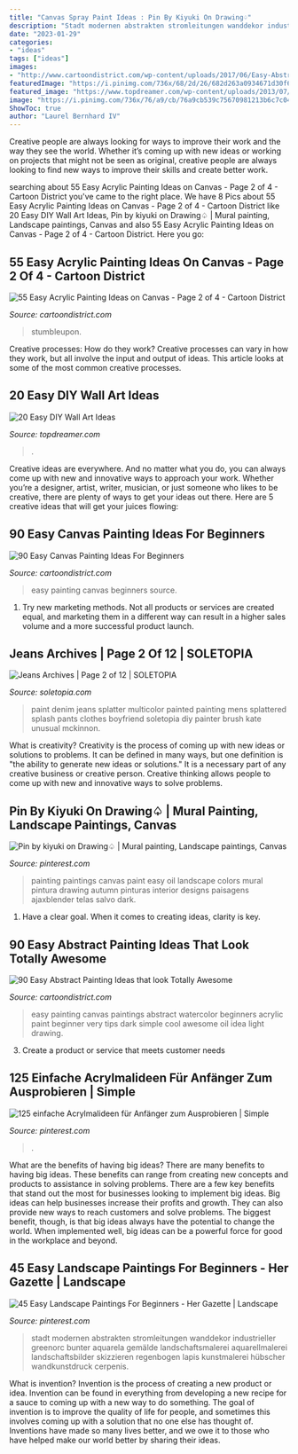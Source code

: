 ```yaml
---
title: "Canvas Spray Paint Ideas : Pin By Kiyuki On Drawing♤"
description: "Stadt modernen abstrakten stromleitungen wanddekor industrieller greenorc bunter aquarela gemälde landschaftsmalerei aquarellmalerei landschaftsbilder skizzieren regenbogen lapis kunstmalerei hübscher wandkunstdruck cerpenis"
date: "2023-01-29"
categories:
- "ideas"
tags: ["ideas"]
images:
- "http://www.cartoondistrict.com/wp-content/uploads/2017/06/Easy-Abstract-Painting-Ideas00013-1.jpg"
featuredImage: "https://i.pinimg.com/736x/68/2d/26/682d263a0934671d30f64f7b615e4462.jpg"
featured_image: "https://www.topdreamer.com/wp-content/uploads/2013/07/circle-tag-wall-art.jpg"
image: "https://i.pinimg.com/736x/76/a9/cb/76a9cb539c75670981213b6c7c048828.jpg"
ShowToc: true
author: "Laurel Bernhard IV"
---
```



Creative people are always looking for ways to improve their work and the way they see the world. Whether it’s coming up with new ideas or working on projects that might not be seen as original, creative people are always looking to find new ways to improve their skills and create better work.

	

		
searching about 55 Easy Acrylic Painting Ideas on Canvas - Page 2 of 4 - Cartoon District you've came to the right place. We have 8 Pics about 55 Easy Acrylic Painting Ideas on Canvas - Page 2 of 4 - Cartoon District like 20 Easy DIY Wall Art Ideas, Pin by kiyuki on Drawing♤ | Mural painting, Landscape paintings, Canvas and also 55 Easy Acrylic Painting Ideas on Canvas - Page 2 of 4 - Cartoon District. Here you go:
		
    
## 55 Easy Acrylic Painting Ideas On Canvas - Page 2 Of 4 - Cartoon District

<img loading=lazy src="http://www.cartoondistrict.com/wp-content/uploads/2019/01/Easy-Acrylic-Painting-Ideas-on-Canvas00001.jpg" onerror="this.onerror=null;this.src='https://tse4.mm.bing.net/th?id=OIP.r22BcxAm72iuSf7MEmstGAHaKl&amp;pid=15.1';" alt="55 Easy Acrylic Painting Ideas on Canvas - Page 2 of 4 - Cartoon District">

_Source: cartoondistrict.com_

>stumbleupon. 

	

Creative processes: How do they work?
Creative processes can vary in how they work, but all involve the input and output of ideas. This article looks at some of the most common creative processes.

    
## 20 Easy DIY Wall Art Ideas

<img loading=lazy src="https://www.topdreamer.com/wp-content/uploads/2013/07/circle-tag-wall-art.jpg" onerror="this.onerror=null;this.src='https://tse1.mm.bing.net/th?id=OIP.P0WXTUoMF5iK2n8Ysvp8zQHaPM&amp;pid=15.1';" alt="20 Easy DIY Wall Art Ideas">

_Source: topdreamer.com_

>. 

	

Creative ideas are everywhere. And no matter what you do, you can always come up with new and innovative ways to approach your work. Whether you’re a designer, artist, writer, musician, or just someone who likes to be creative, there are plenty of ways to get your ideas out there. Here are 5 creative ideas that will get your juices flowing: 

    
## 90 Easy Canvas Painting Ideas For Beginners

<img loading=lazy src="http://www.cartoondistrict.com/wp-content/uploads/2017/06/Easy-Canvas-Painting-Ideas-For-Beginners16-1.jpg" onerror="this.onerror=null;this.src='https://tse2.mm.bing.net/th?id=OIP.x74ywo_6lFqgoTmFRqKvLQHaKQ&amp;pid=15.1';" alt="90 Easy Canvas Painting Ideas For Beginners">

_Source: cartoondistrict.com_

>easy painting canvas beginners source. 

	

1. Try new marketing methods. Not all products or services are created equal, and marketing them in a different way can result in a higher sales volume and a more successful product launch.

    
## Jeans Archives | Page 2 Of 12 | SOLETOPIA

<img loading=lazy src="http://www.soletopia.com/wp-content/uploads/2014/07/multicolor-paint-splatter-denim-white-sneakers-mens-fashion.jpg" onerror="this.onerror=null;this.src='https://tse3.mm.bing.net/th?id=OIP.SU7nweHENRRvFtgZ7tqbiwHaLH&amp;pid=15.1';" alt="Jeans Archives | Page 2 of 12 | SOLETOPIA">

_Source: soletopia.com_

>paint denim jeans splatter multicolor painted painting mens splattered splash pants clothes boyfriend soletopia diy painter brush kate unusual mckinnon. 

	

What is creativity?
Creativity is the process of coming up with new ideas or solutions to problems. It can be defined in many ways, but one definition is "the ability to generate new ideas or solutions." It is a necessary part of any creative business or creative person. Creative thinking allows people to come up with new and innovative ways to solve problems.

    
## Pin By Kiyuki On Drawing♤ | Mural Painting, Landscape Paintings, Canvas

<img loading=lazy src="https://i.pinimg.com/736x/0b/9e/d2/0b9ed209ac15df7c22b405611189377c.jpg" onerror="this.onerror=null;this.src='https://tse2.mm.bing.net/th?id=OIP.eLOLAGD77YBqnoXNfcm-DwHaJ4&amp;pid=15.1';" alt="Pin by kiyuki on Drawing♤ | Mural painting, Landscape paintings, Canvas">

_Source: pinterest.com_

>painting paintings canvas paint easy oil landscape colors mural pintura drawing autumn pinturas interior designs paisagens ajaxblender telas salvo dark. 

	

1. Have a clear goal. When it comes to creating ideas, clarity is key.

    
## 90 Easy Abstract Painting Ideas That Look Totally Awesome

<img loading=lazy src="http://www.cartoondistrict.com/wp-content/uploads/2017/06/Easy-Abstract-Painting-Ideas00013-1.jpg" onerror="this.onerror=null;this.src='https://tse2.mm.bing.net/th?id=OIP.hBccaeUZgrlpHT7riqaJbwHaNL&amp;pid=15.1';" alt="90 Easy Abstract Painting Ideas that look Totally Awesome">

_Source: cartoondistrict.com_

>easy painting canvas paintings abstract watercolor beginners acrylic paint beginner very tips dark simple cool awesome oil idea light drawing. 

	

3. Create a product or service that meets customer needs

    
## 125 Einfache Acrylmalideen Für Anfänger Zum Ausprobieren | Simple

<img loading=lazy src="https://i.pinimg.com/736x/68/2d/26/682d263a0934671d30f64f7b615e4462.jpg" onerror="this.onerror=null;this.src='https://tse1.mm.bing.net/th?id=OIP._OA3TFZAn1gFRR9XkbsaBAHaKH&amp;pid=15.1';" alt="125 einfache Acrylmalideen für Anfänger zum Ausprobieren | Simple">

_Source: pinterest.com_

>. 

	

What are the benefits of having big ideas?
There are many benefits to having big ideas. These benefits can range from creating new concepts and products to assistance in solving problems. There are a few key benefits that stand out the most for businesses looking to implement big ideas. 
Big ideas can help businesses increase their profits and growth. They can also provide new ways to reach customers and solve problems. The biggest benefit, though, is that big ideas always have the potential to change the world. When implemented well, big ideas can be a powerful force for good in the workplace and beyond.

    
## 45 Easy Landscape Paintings For Beginners - Her Gazette | Landscape

<img loading=lazy src="https://i.pinimg.com/736x/76/a9/cb/76a9cb539c75670981213b6c7c048828.jpg" onerror="this.onerror=null;this.src='https://tse3.mm.bing.net/th?id=OIP.9HAcmLV1fK-ERWLATnAnYAHaKy&amp;pid=15.1';" alt="45 Easy Landscape Paintings For Beginners - Her Gazette | Landscape">

_Source: pinterest.com_

>stadt modernen abstrakten stromleitungen wanddekor industrieller greenorc bunter aquarela gemälde landschaftsmalerei aquarellmalerei landschaftsbilder skizzieren regenbogen lapis kunstmalerei hübscher wandkunstdruck cerpenis. 

	

What is invention?
Invention is the process of creating a new product or idea. Invention can be found in everything from developing a new recipe for a sauce to coming up with a new way to do something. The goal of invention is to improve the quality of life for people, and sometimes this involves coming up with a solution that no one else has thought of. Inventions have made so many lives better, and we owe it to those who have helped make our world better by sharing their ideas.


